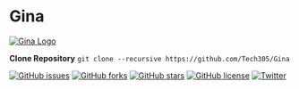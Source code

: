 # Gina
[![Gina Logo](https://github.com/Tech305/Gina/blob/master/gina.png?raw=true "Gina Logo")](http:/https://github.com/Tech305/Gina/ "Gina Logo")

**Clone Repository** `git clone --recursive https://github.com/Tech305/Gina`

[![GitHub issues](https://img.shields.io/github/issues/Tech305/Gina)](https://github.com/Tech305/Gina/issues) [![GitHub forks](https://img.shields.io/github/forks/Tech305/Gina)](https://github.com/Tech305/Gina/network) [![GitHub stars](https://img.shields.io/github/stars/Tech305/Gina)](https://github.com/Tech305/Gina/stargazers) [![GitHub license](https://img.shields.io/github/license/Tech305/Gina)](https://github.com/Tech305/Gina/blob/master/LICENSE) [![Twitter](https://img.shields.io/twitter/url?label=Follow&style=social&url=https%3A%2F%2Ftwitter.com%2FKingSenpaiKun)](https://twitter.com/intent/tweet?text=Wow:&url=https%3A%2F%2Fgithub.com%2FTech305%2FGina%2F)
